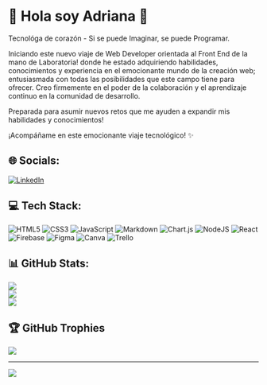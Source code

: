# 💫 Hola soy Adriana 👋

Tecnológa de corazón - Si se puede Imaginar, se puede Programar. 

Iniciando este nuevo viaje de Web Developer orientada al Front End de la mano de Laboratoria! donde he estado adquiriendo habilidades, conocimientos y experiencia en el emocionante mundo de la creación web; entusiasmada con todas las posibilidades que este campo tiene para ofrecer. Creo firmemente en el poder de la colaboración y el aprendizaje continuo en la comunidad de desarrollo.

Preparada para asumir nuevos retos que me ayuden a expandir mis habilidades y conocimientos! 

¡Acompáñame en este emocionante viaje tecnológico! ✨

## 🌐 Socials:
[![LinkedIn](https://img.shields.io/badge/LinkedIn-%230077B5.svg?logo=linkedin&logoColor=white)](https://linkedin.com/in/https://www.linkedin.com/in/adriana-salazar-moreno) 

## 💻 Tech Stack:
![HTML5](https://img.shields.io/badge/html5-%23E34F26.svg?style=for-the-badge&logo=html5&logoColor=white) ![CSS3](https://img.shields.io/badge/css3-%231572B6.svg?style=for-the-badge&logo=css3&logoColor=white) ![JavaScript](https://img.shields.io/badge/javascript-%23323330.svg?style=for-the-badge&logo=javascript&logoColor=%23F7DF1E) ![Markdown](https://img.shields.io/badge/markdown-%23000000.svg?style=for-the-badge&logo=markdown&logoColor=white) ![Chart.js](https://img.shields.io/badge/chart.js-F5788D.svg?style=for-the-badge&logo=chart.js&logoColor=white) ![NodeJS](https://img.shields.io/badge/node.js-6DA55F?style=for-the-badge&logo=node.js&logoColor=white) ![React](https://img.shields.io/badge/react-%2320232a.svg?style=for-the-badge&logo=react&logoColor=%2361DAFB) ![Firebase](https://img.shields.io/badge/Firebase-039BE5?style=for-the-badge&logo=Firebase&logoColor=white) ![Figma](https://img.shields.io/badge/figma-%23F24E1E.svg?style=for-the-badge&logo=figma&logoColor=white) ![Canva](https://img.shields.io/badge/Canva-%2300C4CC.svg?style=for-the-badge&logo=Canva&logoColor=white) ![Trello](https://img.shields.io/badge/Trello-%23026AA7.svg?style=for-the-badge&logo=Trello&logoColor=white)
## 📊 GitHub Stats:
![](https://github-readme-stats.vercel.app/api?username=Adriana-Salazar&theme=radical&hide_border=false&include_all_commits=false&count_private=false)<br/>
![](https://github-readme-streak-stats.herokuapp.com/?user=Adriana-Salazar&theme=radical&hide_border=false)<br/>
![](https://github-readme-stats.vercel.app/api/top-langs/?username=Adriana-Salazar&theme=radical&hide_border=false&include_all_commits=false&count_private=false&layout=compact)

## 🏆 GitHub Trophies
![](https://github-profile-trophy.vercel.app/?username=Adriana-Salazar&theme=juicyfresh&no-frame=false&no-bg=true&margin-w=4)

---
[![](https://visitcount.itsvg.in/api?id=Adriana-Salazar&icon=0&color=0)](https://visitcount.itsvg.in)

<!-- Proudly created with GPRM ( https://gprm.itsvg.in ) -->
